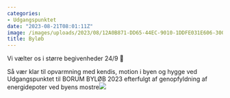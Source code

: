 ```yaml
---
categories:
- Udgangspunktet
date: "2023-08-21T08:01:11Z"
image: /images/uploads/2023/08/12A0B871-DD65-44EC-9010-1DDFE031E606-300x300.jpeg
title: Byløb
---
```


Vi vælter os i større begivenheder 24/9 🥳

Så vær klar til opvarmning med kendis, motion i byen og hygge ved Udgangspunktet til BORUM BYLØB 2023 efterfulgt af genopfyldning af energidepoter ved byens mostre[![](/images/uploads/2023/08/12A0B871-DD65-44EC-9010-1DDFE031E606-216x300.jpeg)](/images/uploads/2023/08/12A0B871-DD65-44EC-9010-1DDFE031E606.jpeg)